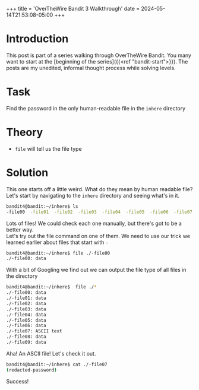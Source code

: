 +++
title = 'OverTheWire Bandit 3 Walkthrough'
date = 2024-05-14T21:53:08-05:00
+++

# Introduction
This post is part of a series walking through OverTheWire Bandit.  You many want to start at the [beginning of the series]({{<ref "bandit-start">}}).  The posts are my unedited, informal thought process while solving levels. 

# Task
Find the password in the only human-readable file in the `inhere` directory

# Theory
- `file` will tell us the file type

# Solution
This one starts off a little weird.  What do they mean by human readable file?  Let's start by navigating to the `inhere` directory and seeing what's in it.
```bash
bandit4@bandit:~/inhere$ ls
-file00  -file01  -file02  -file03  -file04  -file05  -file06  -file07  -file08  -file09
```
Lots of files! We could check each one manually, but there's got to be a better way.\
Let's try out the file command on one of them.  We need to use our trick we learned earlier about files that start with `-`
```bash
bandit4@bandit:~/inhere$ file ./-file00
./-file00: data
```
With a bit of Googling we find out we can output the file type of all files in the directory
```bash
bandit4@bandit:~/inhere$  file ./*
./-file00: data
./-file01: data
./-file02: data
./-file03: data
./-file04: data
./-file05: data
./-file06: data
./-file07: ASCII text
./-file08: data
./-file09: data
```
Aha!  An ASCII file! Let's check it out.
```bash
bandit4@bandit:~/inhere$ cat ./-file07
(redacted-password)
```

Success!
